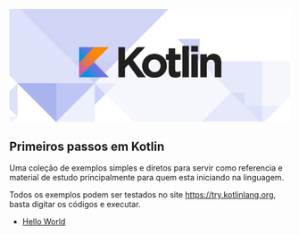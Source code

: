 
![](images/kotlin_800x320.png)
## Primeiros passos em Kotlin

Uma coleção de exemplos simples e diretos para servir como referencia e material de estudo principalmente para quem esta iniciando na linguagem.

Todos os exemplos podem ser testados no site https://try.kotlinlang.org, basta digitar os códigos e executar.


* [Hello World](https://github.com/Viktoorrocha/Kotlin-Hands-On/blob/master/Hello%20World/HelloWorld.kt)